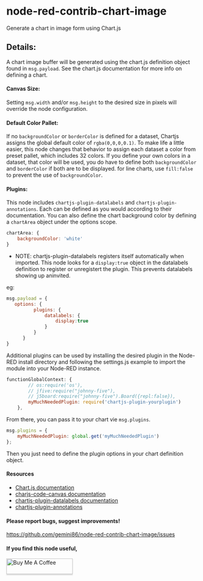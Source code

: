 # node-red-contrib-chart-image

Generate a chart in image form using Chart.js
## Details:
A chart image buffer will be generated using the chart.js definition object found in <code>msg.payload</code>. See the chart.js documentation for more info on defining a chart.

#### Canvas Size:
Setting `msg.width` and/or `msg.height` to the desired size in pixels will override the node configuration.

#### Default Color Pallet:
If no `backgroundColor` or `borderColor` is defined for a dataset, Chartjs assigns the global default color of `rgba(0,0,0,0.1)`. To make life a little easier, this node changes that behavior to assign each dataset a color from preset pallet, which includes 32 colors. If you define your own colors in a dataset, that color will be used, you do have to define both `backgroundColor` and `borderColor` if both are to be displayed. for line charts, use `fill:false` to prevent the use of `backgroundColor`.

#### Plugins:
This node includes `chartjs-plugin-datalabels` and `chartjs-plugin-annotations`. Each can be defined as you would according to their documentation. You can also define the chart background color by defining a `chartArea` object under the options scope.

````javascript
chartArea: {
    backgroundColor: 'white'
}
````

 - NOTE: chartjs-plugin-datalabels registers itself automatically when imported. This node looks for a `display:true` object in the datalabels definition to register or unregistert the plugin. This prevents datalabels showing up aninvited.

eg:

 ````javascript
msg.payload = {
    options: {
           plugins: {
               datalabels: {
                   display:true
               }
           }
       }
}
````
Additional plugins can be used by installing the desired plugin in the Node-RED install directory and following the settings.js example to import the module into your Node-RED instance.

````javascript
functionGlobalContext: {
        // os:require('os'),
        // jfive:require("johnny-five"),
        // j5board:require("johnny-five").Board({repl:false}),
		myMuchNeededPlugin: require('chartjs-plugin-yourplugin')
    },
````
From there, you can pass it to your chart vie `msg.plugins`.

````javascript
msg.plugins = {
    myMuchNeededPlugin: global.get('myMuchNeededPlugin')
};
````
Then you just need to define the plugin options in your chart definition object.

#### Resources
- [Chart.js documentation](https://www.chartjs.org/docs/latest/)
- [charjs-code-canvas documentation](https://www.npmjs.com/package/chartjs-node-canvas)
- [chartjs-plugin-datalabels documentation](https://chartjs-plugin-datalabels.netlify.app/guide/)
- [chartjs-plugin-annotations](https://github.com/chartjs/chartjs-plugin-annotation#readme)

#### Please report bugs, suggest improvements!
https://github.com/gemini86/node-red-contrib-chart-image/issues

#### If you find this node useful,
<a href="https://www.buymeacoffee.com/NxcwUpD" target="_blank"><img src="https://www.buymeacoffee.com/assets/img/custom_images/orange_img.png" alt="Buy Me A Coffee" style="height: 41px !important;width: 174px !important;box-shadow: 0px 3px 2px 0px rgba(190, 190, 190, 0.5) !important;-webkit-box-shadow: 0px 3px 2px 0px rgba(190, 190, 190, 0.5) !important;" ></a>
